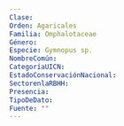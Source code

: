 ```yaml
---
Clase: 
Orden: Agaricales
Familia: Omphalotaceae
Género: 
Especie: Gymnopus sp.
NombreComún: 
CategoríaUICN: 
EstadoConservaciónNacional: 
SectorenlaRBHH: 
Presencia: 
TipoDeDato: 
Fuente: ""
---
```

